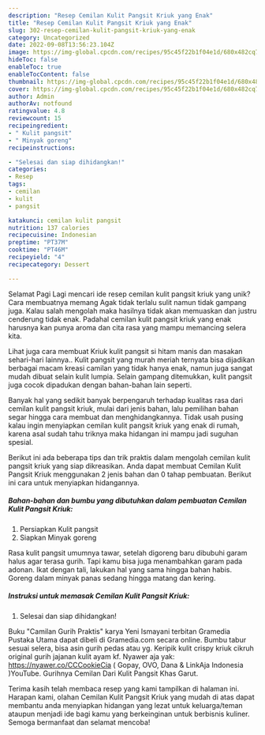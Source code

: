 ```yaml
---
description: "Resep Cemilan Kulit Pangsit Kriuk yang Enak"
title: "Resep Cemilan Kulit Pangsit Kriuk yang Enak"
slug: 302-resep-cemilan-kulit-pangsit-kriuk-yang-enak
category: Uncategorized
date: 2022-09-08T13:56:23.104Z
image: https://img-global.cpcdn.com/recipes/95c45f22b1f04e1d/680x482cq70/cemilan-kulit-pangsit-kriuk-foto-resep-utama.jpg
hideToc: false
enableToc: true
enableTocContent: false
thumbnail: https://img-global.cpcdn.com/recipes/95c45f22b1f04e1d/680x482cq70/cemilan-kulit-pangsit-kriuk-foto-resep-utama.jpg
cover: https://img-global.cpcdn.com/recipes/95c45f22b1f04e1d/680x482cq70/cemilan-kulit-pangsit-kriuk-foto-resep-utama.jpg
author: Admin
authorAv: notfound
ratingvalue: 4.8
reviewcount: 15
recipeingredient:
- " Kulit pangsit"
- " Minyak goreng"
recipeinstructions:

- "Selesai dan siap dihidangkan!"
categories:
- Resep
tags:
- cemilan
- kulit
- pangsit

katakunci: cemilan kulit pangsit 
nutrition: 137 calories
recipecuisine: Indonesian
preptime: "PT37M"
cooktime: "PT46M"
recipeyield: "4"
recipecategory: Dessert

---
```



Selamat Pagi Lagi mencari ide resep cemilan kulit pangsit kriuk yang unik? Cara membuatnya memang Agak tidak terlalu sulit namun tidak gampang juga. Kalau salah mengolah maka hasilnya tidak akan memuaskan dan justru cenderung tidak enak. Padahal cemilan kulit pangsit kriuk yang enak harusnya kan punya aroma dan cita rasa yang mampu memancing selera kita.


Lihat juga cara membuat Kriuk kulit pangsit si hitam manis dan masakan sehari-hari lainnya.. Kulit pangsit yang murah meriah ternyata bisa dijadikan berbagai macam kreasi camilan yang tidak hanya enak, namun juga sangat mudah dibuat selain kulit lumpia. Selain gampang ditemukkan, kulit pangsit juga cocok dipadukan dengan bahan-bahan lain seperti.

Banyak hal yang sedikit banyak berpengaruh terhadap kualitas rasa dari cemilan kulit pangsit kriuk, mulai dari jenis bahan, lalu pemilihan bahan segar hingga cara membuat dan menghidangkannya. Tidak usah pusing kalau ingin menyiapkan cemilan kulit pangsit kriuk yang enak di rumah, karena asal sudah tahu triknya maka hidangan ini mampu jadi suguhan spesial.


Berikut ini ada beberapa tips dan trik praktis dalam mengolah cemilan kulit pangsit kriuk yang siap dikreasikan. Anda dapat membuat Cemilan Kulit Pangsit Kriuk menggunakan 2 jenis bahan dan 0 tahap pembuatan. Berikut ini cara untuk menyiapkan hidangannya.

<!--inarticleads1-->

##### Bahan-bahan dan bumbu yang dibutuhkan dalam pembuatan Cemilan Kulit Pangsit Kriuk:

1. Persiapkan  Kulit pangsit
1. Siapkan  Minyak goreng


Rasa kulit pangsit umumnya tawar, setelah digoreng baru dibubuhi garam halus agar terasa gurih. Tapi kamu bisa juga menambahkan garam pada adonan. Ikat dengan tali, lakukan hal yang sama hingga bahan habis. Goreng dalam minyak panas sedang hingga matang dan kering. 

<!--inarticleads2-->

##### Instruksi untuk memasak Cemilan Kulit Pangsit Kriuk:


1. Selesai dan siap dihidangkan!

Buku &#34;Camilan Gurih Praktis&#34; karya Yeni Ismayani terbitan Gramedia Pustaka Utama dapat dibeli di Gramedia.com secara online. Bumbu tabur sesuai selera, bisa asin gurih pedas atau yg. Keripik kulit crispy kriuk cikruh original gurih jajanan kulit ayam kf. Nyawer aja yak: https://nyawer.co/CCCookieCia ( Gopay, OVO, Dana &amp; LinkAja Indonesia )YouTube. Gurihnya Cemilan Dari Kulit Pangsit Khas Garut. 

Terima kasih telah membaca resep yang kami tampilkan di halaman ini. Harapan kami, olahan Cemilan Kulit Pangsit Kriuk yang mudah di atas dapat membantu anda menyiapkan hidangan yang lezat untuk keluarga/teman ataupun menjadi ide bagi kamu yang berkeinginan untuk berbisnis kuliner. Semoga bermanfaat dan selamat mencoba!
